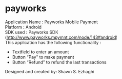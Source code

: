 # payworks

Application Name : Payworks Mobile Payment <br>
Platform : Android <br>
SDK used : Payworks SDK (http://www.payworks.mpymnt.com/node/143#android) <br>
This application has the following functionality : <br>
- Textfield to enter an amount <br>
- Button “Pay" to make payment <br>
- Button “Refund” to refund the last transactions <br>

Designed and created by: Shawn S. Ezhaghi
